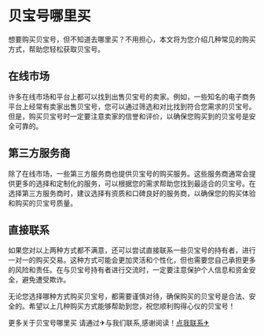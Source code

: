 # 贝宝号哪里买

想要购买贝宝号，但不知道去哪里买？不用担心，本文将为您介绍几种常见的购买方式，帮助您轻松获取贝宝号。

## 在线市场

许多在线市场和平台上都可以找到出售贝宝号的卖家。例如，一些知名的电子商务平台上经常有卖家出售贝宝号，您可以通过筛选和对比找到符合您需求的贝宝号。但是，购买贝宝号时一定要注意卖家的信誉和评价，以确保您购买到的贝宝号是安全可靠的。

## 第三方服务商

除了在线市场，一些第三方服务商也提供贝宝号的购买服务。这些服务商通常会提供更多的选择和定制化的服务，可以根据您的需求帮助您找到最适合的贝宝号。在选择第三方服务商时，建议选择有资质和口碑良好的服务商，以确保您的购买体验和购买的贝宝号质量。

## 直接联系

如果您对以上两种方式都不满意，还可以尝试直接联系一些贝宝号的持有者，进行一对一的购买交易。这种方式可能会更加灵活和个性化，但也需要您自己承担更多的风险和责任。在与贝宝号持有者进行交流时，一定要注意保护个人信息和资金安全，避免遭受欺诈。

无论您选择哪种方式购买贝宝号，都需要谨慎对待，确保购买的贝宝号是合法、安全的。希望以上几种购买方式能够帮助到您，祝您顺利购得心仪的贝宝号！

更多关于贝宝号哪里买 请通过✈与我们联系,感谢阅读！[点我联系✈](https://img.k02.cc)